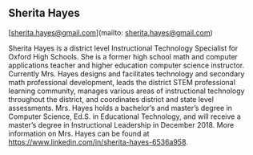 ## Sherita Hayes

[sherita.hayes@gmail.com](mailto: sherita.hayes@gmail.com)

Sherita Hayes is a district level Instructional Technology Specialist for Oxford High Schools.  She is a former high school math and computer applications teacher and higher education computer science instructor.  Currently Mrs. Hayes designs and facilitates technology and secondary math professional development, leads the district STEM professional learning community, manages various areas of instructional technology throughout the district, and coordinates district and state level assessments.  Mrs. Hayes holds a bachelor’s and master’s degree in Computer Science, Ed.S. in Educational Technology, and will receive a master’s degree in Instructional Leadership in December 2018.  More information on Mrs. Hayes can be found at https://www.linkedin.com/in/sherita-hayes-6536a958.
